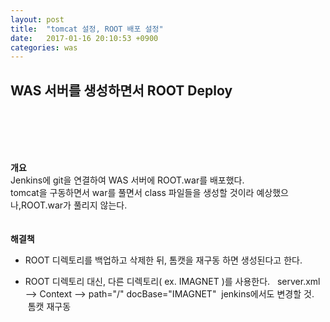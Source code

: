 ```yaml
---
layout: post
title:  "tomcat 설정, ROOT 배포 설정"
date:   2017-01-16 20:10:53 +0900
categories: was
---
```



## WAS 서버를 생성하면서 ROOT Deploy

<br>
<br>
<br>
<br>

**개요**  
Jenkins에 git을 연결하여 WAS 서버에 ROOT.war를 배포했다.  
tomcat을 구동하면서 war를 풀면서 class 파일들을 생성할 것이라 예상했으나,ROOT.war가 풀리지 않는다.  
<br>
<br>
**해결책**  
* ROOT 디렉토리를 백업하고 삭제한 뒤, 톰캣을 재구동 하면 생성된다고 한다.  

* ROOT 디렉토리 대신, 다른 디렉토리( ex. IMAGNET )를 사용한다.  
  server.xml --> Context --> path="/" docBase="IMAGNET"
  jenkins에서도 변경할 것.
  톰캣 재구동
